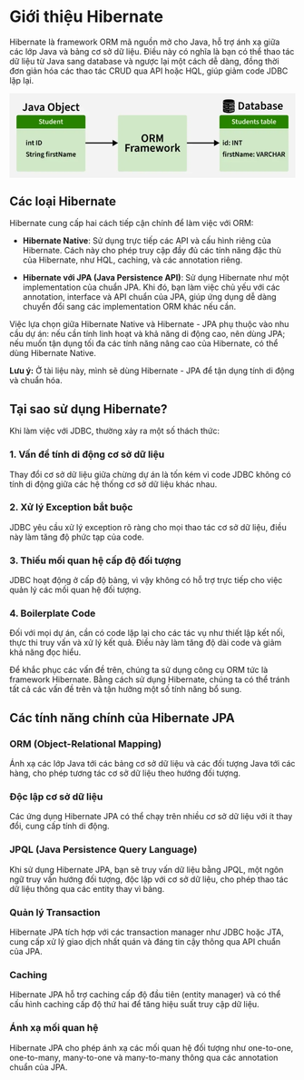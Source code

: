 # Giới thiệu Hibernate

Hibernate là framework ORM mã nguồn mở cho Java, hỗ trợ ánh xạ giữa các lớp Java và bảng cơ sở dữ liệu. Điều này có nghĩa là bạn có thể thao tác dữ liệu từ Java sang database và ngược lại một cách dễ dàng, đồng thời đơn giản hóa các thao tác CRUD qua API hoặc HQL, giúp giảm code JDBC lặp lại.

<img src="imgs/ORM-framework.png" style="margin: 0 auto; display: block;" />

## Các loại Hibernate

Hibernate cung cấp hai cách tiếp cận chính để làm việc với ORM:

-   **Hibernate Native**: Sử dụng trực tiếp các API và cấu hình riêng của Hibernate. Cách này cho phép truy cập đầy đủ các tính năng đặc thù của Hibernate, như HQL, caching, và các annotation riêng.

-   **Hibernate với JPA (Java Persistence API)**: Sử dụng Hibernate như một implementation của chuẩn JPA. Khi đó, bạn làm việc chủ yếu với các annotation, interface và API chuẩn của JPA, giúp ứng dụng dễ dàng chuyển đổi sang các implementation ORM khác nếu cần.

Việc lựa chọn giữa Hibernate Native và Hibernate - JPA phụ thuộc vào nhu cầu dự án: nếu cần tính linh hoạt và khả năng di động cao, nên dùng JPA; nếu muốn tận dụng tối đa các tính năng nâng cao của Hibernate, có thể dùng Hibernate Native.

**Lưu ý:** Ở tài liệu này, mình sẽ dùng Hibernate - JPA để tận dụng tính di động và chuẩn hóa.

## Tại sao sử dụng Hibernate?

Khi làm việc với JDBC, thường xảy ra một số thách thức:

### 1. **Vấn đề tính di động cơ sở dữ liệu**

Thay đổi cơ sở dữ liệu giữa chừng dự án là tốn kém vì code JDBC không có tính di động giữa các hệ thống cơ sở dữ liệu khác nhau.

### 2. **Xử lý Exception bắt buộc**

JDBC yêu cầu xử lý exception rõ ràng cho mọi thao tác cơ sở dữ liệu, điều này làm tăng độ phức tạp của code.

### 3. **Thiếu mối quan hệ cấp độ đối tượng**

JDBC hoạt động ở cấp độ bảng, vì vậy không có hỗ trợ trực tiếp cho việc quản lý các mối quan hệ đối tượng.

### 4. **Boilerplate Code**

Đối với mọi dự án, cần có code lặp lại cho các tác vụ như thiết lập kết nối, thực thi truy vấn và xử lý kết quả. Điều này làm tăng độ dài code và giảm khả năng đọc hiểu.

Để khắc phục các vấn đề trên, chúng ta sử dụng công cụ ORM tức là framework Hibernate. Bằng cách sử dụng Hibernate, chúng ta có thể tránh tất cả các vấn đề trên và tận hưởng một số tính năng bổ sung.

## Các tính năng chính của Hibernate JPA

### **ORM (Object-Relational Mapping)**

Ánh xạ các lớp Java tới các bảng cơ sở dữ liệu và các đối tượng Java tới các hàng, cho phép tương tác cơ sở dữ liệu theo hướng đối tượng.

### **Độc lập cơ sở dữ liệu**

Các ứng dụng Hibernate JPA có thể chạy trên nhiều cơ sở dữ liệu với ít thay đổi, cung cấp tính di động.

### **JPQL (Java Persistence Query Language)**

Khi sử dụng Hibernate JPA, bạn sẽ truy vấn dữ liệu bằng JPQL, một ngôn ngữ truy vấn hướng đối tượng, độc lập với cơ sở dữ liệu, cho phép thao tác dữ liệu thông qua các entity thay vì bảng.

### **Quản lý Transaction**

Hibernate JPA tích hợp với các transaction manager như JDBC hoặc JTA, cung cấp xử lý giao dịch nhất quán và đáng tin cậy thông qua API chuẩn của JPA.

### **Caching**

Hibernate JPA hỗ trợ caching cấp độ đầu tiên (entity manager) và có thể cấu hình caching cấp độ thứ hai để tăng hiệu suất truy cập dữ liệu.

### **Ánh xạ mối quan hệ**

Hibernate JPA cho phép ánh xạ các mối quan hệ đối tượng như one-to-one, one-to-many, many-to-one và many-to-many thông qua các annotation chuẩn của JPA.
